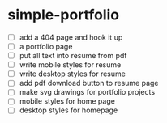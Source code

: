 # simple-portfolio

- [ ] add a 404 page and hook it up
- [ ] a portfolio page
- [ ] put all text into resume from pdf
- [ ] write mobile styles for resume
- [ ] write desktop styles for resume
- [ ] add pdf download button to resume page
- [ ] make svg drawings for portfolio projects
- [ ] mobile styles for home page
- [ ] desktop styles for homepage